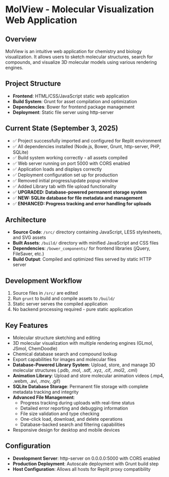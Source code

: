 # MolView - Molecular Visualization Web Application

## Overview
MolView is an intuitive web application for chemistry and biology visualization. It allows users to sketch molecular structures, search for compounds, and visualize 3D molecular models using various rendering engines.

## Project Structure
- **Frontend**: HTML/CSS/JavaScript static web application
- **Build System**: Grunt for asset compilation and optimization
- **Dependencies**: Bower for frontend package management
- **Deployment**: Static file server using http-server

## Current State (September 3, 2025)
- ✅ Project successfully imported and configured for Replit environment
- ✅ All dependencies installed (Node.js, Bower, Grunt, http-server, PHP, SQLite)
- ✅ Build system working correctly - all assets compiled
- ✅ Web server running on port 5000 with CORS enabled
- ✅ Application loads and displays correctly
- ✅ Deployment configuration set up for production
- ✅ Removed initial progress/update popup window
- ✅ Added Library tab with file upload functionality
- ✅ **UPGRADED: Database-powered permanent storage system**
- ✅ **NEW: SQLite database for file metadata and management**
- ✅ **ENHANCED: Progress tracking and error handling for uploads**

## Architecture
- **Source Code**: `/src/` directory containing JavaScript, LESS stylesheets, and SVG assets
- **Built Assets**: `/build/` directory with minified JavaScript and CSS files
- **Dependencies**: `/bower_components/` for frontend libraries (jQuery, FileSaver, etc.)
- **Build Output**: Compiled and optimized files served by static HTTP server

## Development Workflow
1. Source files in `/src/` are edited
2. Run `grunt` to build and compile assets to `/build/`
3. Static server serves the compiled application
4. No backend processing required - pure static application

## Key Features
- Molecular structure sketching and editing
- 3D molecular visualization with multiple rendering engines (GLmol, JSmol, ChemDoodle)
- Chemical database search and compound lookup
- Export capabilities for images and molecular files
- **Database-Powered Library System**: Upload, store, and manage 3D molecular structures (.pdb, .mol, .sdf, .xyz, .cif, .mol2, .cml)
- **Animation Library**: Upload and store molecular animation videos (.mp4, .webm, .avi, .mov, .gif)
- **SQLite Database Storage**: Permanent file storage with complete metadata tracking and integrity
- **Advanced File Management**: 
  - Progress tracking during uploads with real-time status
  - Detailed error reporting and debugging information
  - File size validation and type checking
  - One-click load, download, and delete operations
  - Database-backed search and filtering capabilities
- Responsive design for desktop and mobile devices

## Configuration
- **Development Server**: http-server on 0.0.0.0:5000 with CORS enabled
- **Production Deployment**: Autoscale deployment with Grunt build step
- **Host Configuration**: Allows all hosts for Replit proxy compatibility